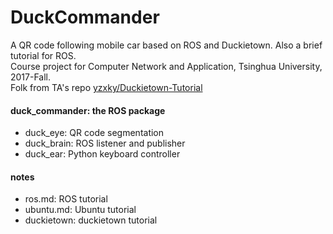 # DuckCommander
A QR code following mobile car based on ROS and Duckietown. Also a brief tutorial for ROS.  
Course project for Computer Network and Application, Tsinghua University, 2017-Fall.  
Folk from TA's repo [yzxky/Duckietown-Tutorial](https://github.com/yzxky/Duckietown-Tutorial)

#### duck_commander: the ROS package
* duck_eye: QR code segmentation
* duck_brain: ROS listener and publisher
* duck_ear: Python keyboard controller

#### notes
* ros.md: ROS tutorial
* ubuntu.md: Ubuntu tutorial
* duckietown: duckietown tutorial
